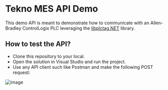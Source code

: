 # Tekno MES API Demo

This demo API is meant to demonstrate how to communicate with an Allen-Bradley ControlLogix PLC leveraging the [libplctag.NET](https://github.com/libplctag/libplctag.NET) library.

## How to test the API?

- Clone this repository to your local.
- Open the solution in Visual Studio and run the project.
- Use any API client such like Postman and make the following POST request:

![image](https://github.com/user-attachments/assets/5c9f32c1-24b2-4bdf-8d7a-6bbc999a4f0b)


